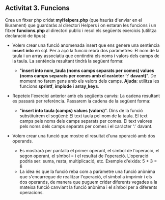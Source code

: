 ## Activitat 3. Funcions 
Crea un fitxer php cridat **myHelpers.php** (que hauràs d'enviar en el lliurament) que guardaràs al directori Helpers i on estaran les funcions i un fitxer **funcions.php** al directori public i resol els següents exercicis (utilitza declaració de tipus):


* Volem crear una funció anomenada insert que ens genere una sentència **insert into** en sql. Per a açò la funció rebrà dos paràmetres: El nom de la
taula i un array associatiu que contindrà els noms i valors dels
camps de la taula. La sentència resultant tindrà la següent forma:
  * "**insert into nom_taula (noms camps separats per comes) values (noms camps separats per comes amb el caràcter ‘:’
davant)**". De moment no farem gens amb els valors dels camps.
**Ajuda**: utilitza les funcions **sprintf**, **implode** i **array_keys**.
* Repeteix l'exercici anterior amb els següents canvis: La cadena resultant es passarà per referència. Passarem la cadena de la següent forma:
  * "**insert into taula (camps) values (valors)**". Dins de la funció substituirem el següent: El text taula pel nom de la taula. El text camps pels noms dels camps separats
per comes. El text valores pels noms dels camps separats per comes i el caràcter ‘:’ davant.

* Volem crear una funció que mostre el resultat d'una operació amb dos operands.
  * Es mostrarà per pantalla el primer operant, el símbol de l'operació, el segon operant, el símbol = i el resultat de l'operació. L'operació podria ser: suma, resta, multiplicació, etc.
Exemple d'eixida: 5 + 3 = 8
  * La idea és que la funció reba com a paràmetre una funció anònima que s'encarregue de realitzar l'operació, el símbol a imprimir i els dos operands, de manera que puguem cridar diferents vegades a la mateixa funció canviant la funció anònima i el símbol per a diferents operacions.

